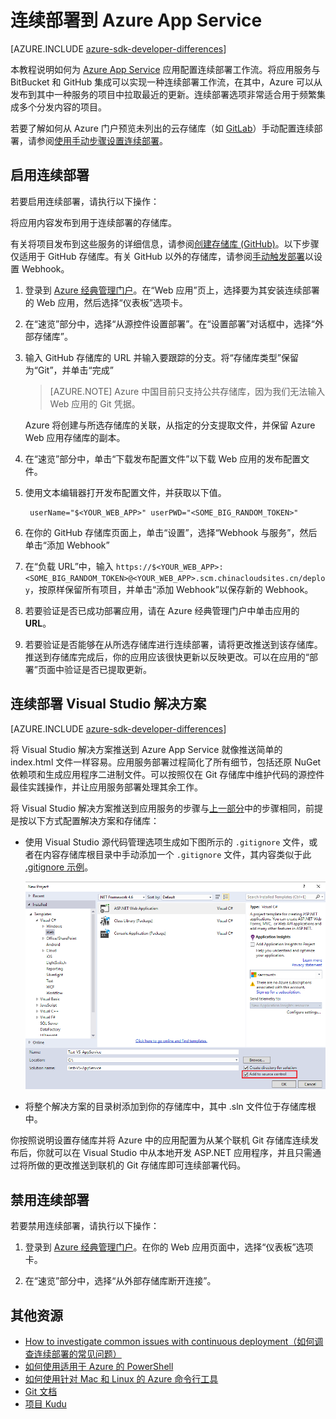 <properties
    pageTitle="连续部署到 Azure App Service | Azure"
    description="了解如何实现连续部署到 Azure App Service。"
    services="app-service"
    documentationcenter=""
    author="dariagrigoriu"
    manager="wpickett"
    editor="mollybos" />
<tags
    ms.assetid="6adb5c84-6cf3-424e-a336-c554f23b4000"
    ms.service="app-service"
    ms.workload="na"
    ms.tgt_pltfrm="na"
    ms.devlang="na"
    ms.topic="article"
    ms.date="10/28/2016"
    wacn.date="02/21/2017"
    ms.author="dariagrigoriu" />

# 连续部署到 Azure App Service

[AZURE.INCLUDE [azure-sdk-developer-differences](../../includes/azure-sdk-developer-differences.md)]

本教程说明如何为 [Azure App Service] 应用配置连续部署工作流。将应用服务与 BitBucket 和 GitHub 集成可以实现一种连续部署工作流，在其中，Azure 可以从发布到其中一种服务的项目中拉取最近的更新。连续部署选项非常适合用于频繁集成多个分发内容的项目。

若要了解如何从 Azure 门户预览未列出的云存储库（如 [GitLab](https://gitlab.com/)）手动配置连续部署，请参阅[使用手动步骤设置连续部署](https://github.com/projectkudu/kudu/wiki/Continuous-deployment#setting-up-continuous-deployment-using-manual-steps)。

## <a name="overview"></a>启用连续部署
若要启用连续部署，请执行以下操作：

将应用内容发布到用于连续部署的存储库。

有关将项目发布到这些服务的详细信息，请参阅[创建存储库 (GitHub)]。以下步骤仅适用于 GitHub 存储库。有关 GitHub 以外的存储库，请参阅[手动触发部署](https://github.com/projectkudu/kudu/wiki/Manually-triggering-a-deployment)以设置 Webhook。

1. 登录到 [Azure 经典管理门户](https://manage.windowsazure.cn/)。在“Web 应用”页上，选择要为其安装连续部署的 Web 应用，然后选择“仪表板”选项卡。
2. 在“速览”部分中，选择“从源控件设置部署”。在“设置部署”对话框中，选择“外部存储库”。
3. 输入 GitHub 存储库的 URL 并输入要跟踪的分支。将“存储库类型”保留为“Git”，并单击“完成”

    > [AZURE.NOTE] Azure 中国目前只支持公共存储库，因为我们无法输入 Web 应用的 Git 凭据。

    Azure 将创建与所选存储库的关联，从指定的分支提取文件，并保留 Azure Web 应用存储库的副本。
4. 在“速览”部分中，单击“下载发布配置文件”以下载 Web 应用的发布配置文件。
5. 使用文本编辑器打开发布配置文件，并获取以下值。

        userName="$<YOUR_WEB_APP>" userPWD="<SOME_BIG_RANDOM_TOKEN>"
6. 在你的 GitHub 存储库页面上，单击“设置”，选择“Webhook 与服务”，然后单击“添加 Webhook”
7. 在“负载 URL”中，输入 `https://$<YOUR_WEB_APP>:<SOME_BIG_RANDOM_TOKEN>@<YOUR_WEB_APP>.scm.chinacloudsites.cn/deploy`，按原样保留所有项目，并单击“添加 Webhook”以保存新的 Webhook。
5. 若要验证是否已成功部署应用，请在 Azure 经典管理门户中单击应用的 **URL**。
6. 若要验证是否能够在从所选存储库进行连续部署，请将更改推送到该存储库。推送到存储库完成后，你的应用应该很快更新以反映更改。可以在应用的“部署”页面中验证是否已提取更新。

## <a name="VSsolution"></a>连续部署 Visual Studio 解决方案

[AZURE.INCLUDE [azure-sdk-developer-differences](../../includes/azure-visual-studio-login-guide.md)]

将 Visual Studio 解决方案推送到 Azure App Service 就像推送简单的 index.html 文件一样容易。应用服务部署过程简化了所有细节，包括还原 NuGet 依赖项和生成应用程序二进制文件。可以按照仅在 Git 存储库中维护代码的源控件最佳实践操作，并让应用服务部署处理其余工作。

将 Visual Studio 解决方案推送到应用服务的步骤与[上一部分](#overview)中的步骤相同，前提是按以下方式配置解决方案和存储库：

* 使用 Visual Studio 源代码管理选项生成如下图所示的 `.gitignore` 文件，或者在内容存储库根目录中手动添加一个 `.gitignore` 文件，其内容类似于此 [.gitignore 示例](https://github.com/github/gitignore/blob/master/VisualStudio.gitignore)。
  
    ![](./media/app-service-continuous-deployment/VS_source_control.png)  

* 将整个解决方案的目录树添加到你的存储库中，其中 .sln 文件位于存储库根中。

你按照说明设置存储库并将 Azure 中的应用配置为从某个联机 Git 存储库连续发布后，你就可以在 Visual Studio 中从本地开发 ASP.NET 应用程序，并且只需通过将所做的更改推送到联机的 Git 存储库即可连续部署代码。

## <a name="disableCD"></a>禁用连续部署
若要禁用连续部署，请执行以下操作：

1. 登录到 [Azure 经典管理门户](https://manage.windowsazure.cn)。在你的 Web 应用页面中，选择“仪表板”选项卡。

2. 在“速览”部分中，选择“从外部存储库断开连接”。

## 其他资源
* [How to investigate common issues with continuous deployment（如何调查连续部署的常见问题）](https://github.com/projectkudu/kudu/wiki/Investigating-continuous-deployment)
* [如何使用适用于 Azure 的 PowerShell]
* [如何使用针对 Mac 和 Linux 的 Azure 命令行工具]
* [Git 文档]
* [项目 Kudu](https://github.com/projectkudu/kudu/wiki)

[Azure App Service]: /documentation/articles/app-service-changes-existing-services/
[Azure portal preview]: https://portal.azure.cn
[VSTS Portal]: https://www.visualstudio.com/products/visual-studio-team-services-vs.aspx
[Installing Git]: http://git-scm.com/book/zh/v2/%E8%B5%B7%E6%AD%A5-%E5%AE%89%E8%A3%85-Git
[如何使用适用于 Azure 的 PowerShell]: https://docs.microsoft.com/powershell/azureps-cmdlets-docs
[如何使用针对 Mac 和 Linux 的 Azure 命令行工具]: /documentation/articles/xplat-cli-install/
[Git 文档]: http://git-scm.com/documentation

[创建存储库 (GitHub)]: https://help.github.com/articles/create-a-repo
[创建存储库 (BitBucket)]: https://confluence.atlassian.com/display/BITBUCKET/Create+an+Account+and+a+Git+Repo
[VSTS 入门]: https://www.visualstudio.com/get-started/overview-of-get-started-tasks-vs
[Continuous delivery to Azure using Visual Studio Team Services]: /documentation/articles/cloud-services-continuous-delivery-use-vso/

<!---HONumber=Mooncake_0206_2017-->
<!--Update_Description: add a sentence about git ropo other than github-->